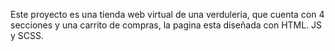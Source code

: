 Este proyecto es una tienda web virtual de una verduleria, que cuenta con 4 secciones y una carrito de compras, la pagina esta diseñada con HTML. JS y SCSS.
